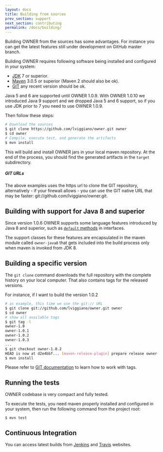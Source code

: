```yaml
---
layout: docs
title: Building from sources
prev_section: support
next_section: contributing
permalink: /docs/building/
---
```


Building OWNER from the sources has some advantages. For instance you can get
the latest features still under development on GitHub master branch.

Building OWNER requires following software being installed and configured in
your system:

 - [JDK](http://docs.oracle.com/javase/7/docs/webnotes/install/) 7 or superior. 
 - [Maven](http://maven.apache.org/download.cgi#Installation_Instructions) 3.0.5
   or superior (Maven 2 should also be ok).
 - [GIT](http://git-scm.com/book/en/Getting-Started-Installing-Git) any recent version should be ok.

Java 5 and 6 are supported until OWNER 1.0.9. 
With OWNER 1.0.10 we introduced Java 9 support and we dropped Java 5 and 6 support, so if you use JDK prior to 7 you
need to use OWNER 1.0.9.

Then follow these steps:

```bash
# Download the sources
$ git clone https://github.com/lviggiano/owner.git owner
$ cd owner
# Compile, execute test, and generate the artifacts
$ mvn install
```

This will build and install OWNER jars in your local maven repository.
At the end of the process, you should find the generated artifacts in the
`target` subdirectory.

<div class="note">
  <h5>GIT URLs</h5>
  <p>
The above examples uses the https url to clone the GIT repository, alternatively
- if your firewall allows - you can use the GIT native URL that may be
faster: git://github.com/lviggiano/owner.git.
  </p>
</div>


Building with support for Java 8 and superior
---------------------------------------------

Since version 1.0.6 OWNER supports some language features introduced by Java 8 and superior, 
such as [`default` methods][def-methods] in interfaces.

The support classes for these features are encapsulated in the maven module called `owner-java8` that gets
included into the build process only when maven is invoked from JDK 8.

  [def-methods]: http://docs.oracle.com/javase/tutorial/java/IandI/defaultmethods.html


Building a specific version
---------------------------

The `git clone` command downloads the full repository with the complete history
on your local computer. That also contains tags for the released versions.

For instance, if I want to build the version 1.0.2

```bash
# as example, this time we use the git:// URL
$ git clone git://github.com/lviggiano/owner.git owner
$ cd owner
# show all available tags
$ git tag -l
owner-1.0
owner-1.0.1
owner-1.0.2
owner-1.0.3
...
$ git checkout owner-1.0.2
HEAD is now at d2e4bbf... [maven-release-plugin] prepare release owner-1.0.2
$ mvn install
```

Please refer to [GIT documentation](http://git-scm.com/documentation) to learn
how to work with tags.


Running the tests
-----------------

OWNER codebase is very compact and fully tested.

To execute the tests, you need maven properly installed and configured in your
system, then run the following command from the project root:

```
$ mvn test
```


Continuous Integration
----------------------

You can access latest builds from
 [Jenkins](https://aeonbits.ci.cloudbees.com/job/owner-api/) and
 [Travis](https://travis-ci.org/lviggiano/owner) websites.

